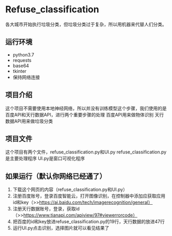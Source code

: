 # Refuse_classification
各大城市开始执行垃圾分类，但垃圾分类过于复杂，所以用机器来代替人们分类。

## 运行环境
+ python3.7
+ requests
+ base64
+ tkinter
+ 保持网络连接

## 项目介绍
这个项目不需要使用本地神经网络，所以并没有训练模型这个步骤，我们使用的是百度API和天行数据API，进行两个重要步骤的处理
百度API用来做物体识别
天行数据API用来做垃圾分类

## 项目文件
这个项目有两个文件，refuse_classification.py和UI.py
refuse_classification.py是主要处理程序
UI.py是窗口可视化程序

## 如果运行（默认你网络已经通了）
1. 下载这个网页的内容（refuse_classification.py和UI.py）
2. 注册百度账号，登录百度智能云，打开图像识别，在控制器中添加应获取应用id和key（>>https://ai.baidu.com/tech/imagerecognition/general）
3. 注册天行数据账号，登录，获取id（>>https://www.tianapi.com/apiview/97#viewerrorcode）
4. 把百度的id和key放进refuse_classification.py的19行，天行数据的放进47行
5. 运行UI.py点击识别，选择图片就可以看见结果了
